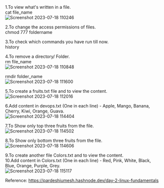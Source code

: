 1.To view what's written in a file.  
cat file_name \
![Screenshot 2023-07-18 110246](https://github.com/pardeshiumesh23/90DaysofDevOps/assets/138001374/a5efdec5-bae7-455a-99b7-326acf6c3f6e)

2.To change the access permissions of files.\
      chmod 777 foldername

3.To check which commands you have run till now.\
      history

4.To remove a directory/ Folder.\
rm file_name \
![Screenshot 2023-07-18 110848](https://github.com/pardeshiumesh23/90DaysofDevOps/assets/138001374/6ffab8aa-9850-4b92-be4e-496bf0cb41ad) 

rmdir folder_name \
![Screenshot 2023-07-18 111600](https://github.com/pardeshiumesh23/90DaysofDevOps/assets/138001374/41282307-d062-408d-99e0-cdc11244c142)

5.To create a fruits.txt file and to view the content.\
![Screenshot 2023-07-18 112016](https://github.com/pardeshiumesh23/90DaysofDevOps/assets/138001374/45320b2b-b8fa-4feb-9da8-53c97ebe8a7b)

6.Add content in devops.txt (One in each line) - Apple, Mango, Banana, Cherry, Kiwi, Orange, Guava.\
![Screenshot 2023-07-18 114404](https://github.com/pardeshiumesh23/90DaysofDevOps/assets/138001374/46db9a4c-ddef-4a55-a2aa-bf74f860d486)

7.To Show only top three fruits from the file.\
![Screenshot 2023-07-18 114502](https://github.com/pardeshiumesh23/90DaysofDevOps/assets/138001374/cf475fde-91a8-481e-94ba-ece7db4c3446)

8.To Show only bottom three fruits from the file.\
![Screenshot 2023-07-18 114606](https://github.com/pardeshiumesh23/90DaysofDevOps/assets/138001374/c89a0525-0a6b-4c0a-b542-5ce688443ba3)

9.To create another file Colors.txt and to view the content.\
10.Add content in Colors.txt (One in each line) - Red, Pink, White, Black, Blue, Orange, Purple, Grey.\
![Screenshot 2023-07-18 115117](https://github.com/pardeshiumesh23/90DaysofDevOps/assets/138001374/1fcaa50f-9be0-448c-8505-048a23041be4)

Reference: https://pardeshiumesh.hashnode.dev/day-2-linux-fundamentals
